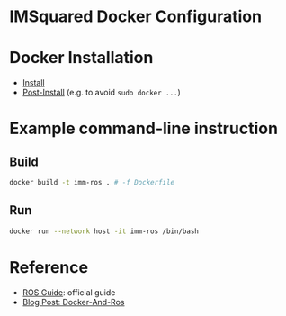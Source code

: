 # IMSquared Docker Configuration

# Docker Installation

* [Install](https://docs.docker.com/engine/install/ubuntu/ )
* [Post-Install](https://docs.docker.com/engine/install/linux-postinstall/) (e.g. to avoid `sudo docker ...`)

# Example command-line instruction

## Build

```bash
docker build -t imm-ros . # -f Dockerfile
```

## Run

```bash
docker run --network host -it imm-ros /bin/bash
```

# Reference

* [ROS Guide](http://wiki.ros.org/docker/Tutorials/Docker): official guide
* [Blog Post: Docker-And-Ros](https://roboticseabass.com/2021/04/21/docker-and-ros/)
